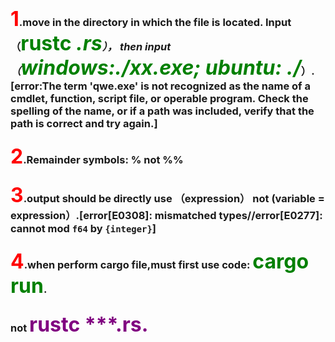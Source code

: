 ### <font color=red size=6 >1</font>.move in the directory in which the file is located. Input （<font color=green size=6 >rustc ***.rs</font>）， then input （<font color=green size=6 >windows:./xx.exe; ubuntu: ./***</font>）.[error:The term 'qwe.exe' is not recognized as the name of a cmdlet, function, script file, or operable program. Check the spelling of the name, or if a path was included, verify that the path is correct and try again.]


### <font color=red size=6 >2</font>.Remainder symbols: % not %%



### <font color=red size=6 >3</font>.output  should be directly use （expression） not (variable = expression）.[error[E0308]: mismatched types//error[E0277]: cannot mod `f64` by `{integer}`]

### <font color=red size=6 >4</font>.when perform cargo file,must first use code: <font color=green size=6>cargo run</font>.
### not <font color=purple size=6>rustc ***.rs. </font>